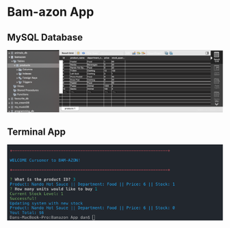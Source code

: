 # Bam-azon App

## MySQL Database
![MySQL Table](img/mysql-table.png)

## Terminal App
![MySQL Table](img/app-terminal.png)